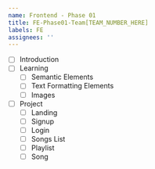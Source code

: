 ```yaml
---
name: Frontend - Phase 01
title: FE-Phase01-Team[TEAM_NUMBER_HERE]
labels: FE
assignees: ''
---
```


-   [ ] Introduction
-   [ ] Learning
    -   [ ] Semantic Elements
    -   [ ] Text Formatting Elements
    -   [ ] Images
-   [ ] Project
    -   [ ] Landing
    -   [ ] Signup
    -   [ ] Login
    -   [ ] Songs List
    -   [ ] Playlist
    -   [ ] Song
